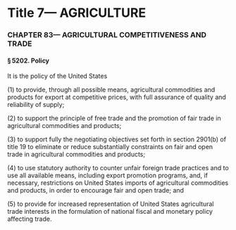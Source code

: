 
# Title 7— AGRICULTURE
### CHAPTER 83— AGRICULTURAL COMPETITIVENESS AND TRADE
#### § 5202. Policy

It is the policy of the United States

(1) to provide, through all possible means, agricultural commodities and products for export at competitive prices, with full assurance of quality and reliability of supply;

(2) to support the principle of free trade and the promotion of fair trade in agricultural commodities and products;

(3) to support fully the negotiating objectives set forth in section 2901(b) of title 19 to eliminate or reduce substantially constraints on fair and open trade in agricultural commodities and products;

(4) to use statutory authority to counter unfair foreign trade practices and to use all available means, including export promotion programs, and, if necessary, restrictions on United States imports of agricultural commodities and products, in order to encourage fair and open trade; and

(5) to provide for increased representation of United States agricultural trade interests in the formulation of national fiscal and monetary policy affecting trade.
